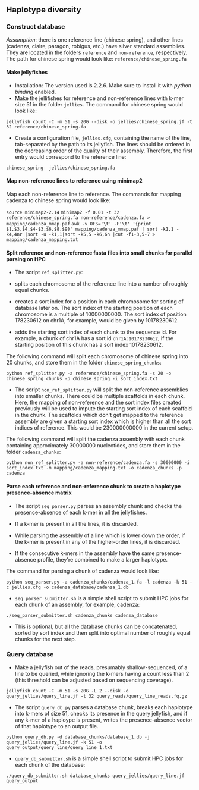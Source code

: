 ## Haplotype diversity

### Construct database

*Assumption*: there is one reference line (chinese spring), and other lines (cadenza, claire, paragon, robigus, etc.) have silver standard assemblies. They are located in the folders `reference` and `non-reference`, respectively. The path for chinese spring would look like: `reference/chinese_spring.fa`

#### Make jellyfishes

- Installation: The version used is 2.2.6. Make sure to install it with *python binding* enabled.
- Make the jellifishes for reference and non-reference lines with k-mer size 51 in the folder `jellies`. The command for chinese spring would look like:

````
jellyfish count -C -m 51 -s 20G --disk -o jellies/chinese_spring.jf -t 32 reference/chinese_spring.fa
````
- Create a configuration file, `jellies.cfg`, containing the name of the line, tab-separated by the path to its jellyfish. The lines should be ordered in the decreasing order of the quality of their assembly. Therefore, the first entry would correspond to the reference line:
````
chinese_spring	jellies/chinese_spring.fa
````

#### Map non-reference lines to reference using minimap2

Map each non-reference line to reference. The commands for mapping cadenza to chinese spring would look like:

`source minimap2-2.14`
`minimap2 -f 0.01 -t 32 reference/chinese_spring.fa non-reference/cadenza.fa > mapping/cadenza_mmap.paf`
`awk -v OFS='\t' -F'\t' '{print $1,$3,$4,$4-$3,$6,$8,$9}' mapping/cadenza_mmap.paf | sort -k1,1 -k4,4nr |sort -u -k1,1|sort -k5,5 -k6,6n |cut -f1-3,5-7 > mapping/cadenza_mapping.txt`

#### Split reference and non-reference fasta files into small chunks for parallel parsing on HPC

- The script `ref_splitter.py`:

 - splits each chromosome of the reference line into a number of roughly equal chunks. 
 - creates a sort index for a position in each chromosome for sorting of database later on. The sort index of the starting position of each chromosome is a multiple of 10000000000. The sort index of position 178230612 on chr1A, for example, would be given by 10178230612.
 - adds the starting sort index of each chunk to the sequence id. For example, a chunk of chr1A has a sort id `chr1A:10178230612`, if the starting position of this chunk has a sort index 10178230612.

 The following command will split each chromosome of chinese spring into 20 chunks, and store them in the folder `chinese_spring_chunks`:
 
````
python ref_splitter.py -a reference/chinese_spring.fa -s 20 -o chinese_spring_chunks -p chinese_spring -i sort_index.txt
````
- The script `non_ref_splitter.py` will split the non-reference assemblies into smaller chunks. There could be multiple scaffolds in each chunk. Here, the mapping of non-reference and the sort index files created previously will be used to impute the starting sort index of each scaffold in the chunk. The scaffolds which don't get mapped to the reference assembly are given a starting sort index which is higher than all the sort indices of reference. This would be 230000000000 in the current setup.

 The following command will split the cadenza assembly with each chunk containing approximately 30000000 nucleotides, and store them in the folder `cadenza_chunks`:
 
````
python non_ref_splitter.py -a non-reference/cadenza.fa -s 30000000 -i sort_index.txt -m mapping/cadenza_mapping.txt -o cadenza_chunks -p cadenza 
````

#### Parse each reference and non-reference chunk to create a haplotype presence-absence matrix

- The script `seq_parser.py` parses an assembly chunk and checks the presence-absence of each k-mer in all the jellyfishes. 

 - If a k-mer is present in all the lines, it is discarded. 
 - While parsing the assembly of a line which is lower down the order, if the k-mer is present in any of the higher-order lines, it is discarded.
 - If the consecutive k-mers in the assembly have the same presence-absence profile, they're combined to make a larger haplotype.

 The command for parsing a chunk of cadenza would look like:

````
python seq_parser.py -a cadenza_chunks/cadenza_1.fa -l cadenza -k 51 -c jellies.cfg -o cadenza_database/cadenza_1.db
````

- `seq_parser_submitter.sh` is a simple shell script to submit HPC jobs for each chunk of an assembly, for example, cadenza:

````
./seq_parser_submitter.sh cadenza_chunks cadenza_database
````

- This is optional, but all the database chunks can be concatenated, sorted by sort index and then split into optimal number of roughly equal chunks for the next step.

### Query database

- Make a jellyfish out of the reads, presumably shallow-sequenced, of a line to be queried, while ignoring the k-mers having a count less than 2 (this threshold can be adjusted based on sequencing coverage).

````
jellyfish count -C -m 51 -s 20G -L 2 --disk -o query_jellies/query_line.jf -t 32 query_reads/query_line_reads.fq.gz
````

- The script `query_db.py` parses a database chunk, breaks each haplotype into k-mers of size 51, checks its presence in the query jellyfish, and if any k-mer of a haploype is present, writes the presence-absence vector of that haplotype to an output file.

````
python query_db.py -d database_chunks/database_1.db -j query_jellies/query_line.jf -k 51 -o query_output/query_line/query_line_1.txt
````

- `query_db_submitter.sh` is a simple shell script to submit HPC jobs for each chunk of the database:

````
./query_db_submitter.sh database_chunks query_jellies/query_line.jf query_output
````